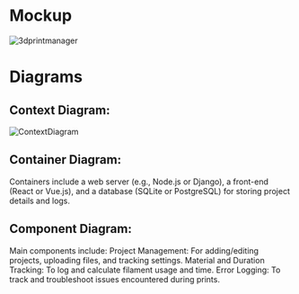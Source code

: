 # Mockup

![3dprintmanager](https://github.com/user-attachments/assets/16afeec1-f6d7-46a1-b2ef-063976bd8f6f)

# Diagrams

## Context Diagram:

![ContextDiagram](https://github.com/user-attachments/assets/92d7f0cd-c1d7-4939-b60e-6a3a54cfe1f9)

## Container Diagram:

  Containers include a web server (e.g., Node.js or Django), a front-end (React or Vue.js), and a database (SQLite or PostgreSQL) for storing project details and logs.

## Component Diagram:

  Main components include:
        Project Management: For adding/editing projects, uploading files, and tracking settings.
        Material and Duration Tracking: To log and calculate filament usage and time.
        Error Logging: To track and troubleshoot issues encountered during prints.
